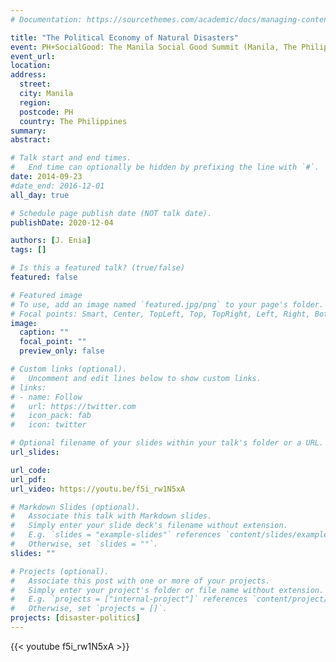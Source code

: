 ```yaml
---
# Documentation: https://sourcethemes.com/academic/docs/managing-content/

title: "The Political Economy of Natural Disasters"
event: PH+SocialGood: The Manila Social Good Summit (Manila, The Philippines)
event_url: 
location: 
address:
  street:
  city: Manila
  region:
  postcode: PH
  country: The Philippines
summary:
abstract:

# Talk start and end times.
#   End time can optionally be hidden by prefixing the line with `#`.
date: 2014-09-23
#date_end: 2016-12-01
all_day: true

# Schedule page publish date (NOT talk date).
publishDate: 2020-12-04

authors: [J. Enia]
tags: []

# Is this a featured talk? (true/false)
featured: false

# Featured image
# To use, add an image named `featured.jpg/png` to your page's folder. 
# Focal points: Smart, Center, TopLeft, Top, TopRight, Left, Right, BottomLeft, Bottom, BottomRight.
image:
  caption: ""
  focal_point: ""
  preview_only: false

# Custom links (optional).
#   Uncomment and edit lines below to show custom links.
# links:
# - name: Follow
#   url: https://twitter.com
#   icon_pack: fab
#   icon: twitter

# Optional filename of your slides within your talk's folder or a URL.
url_slides: 

url_code:
url_pdf:
url_video: https://youtu.be/f5i_rw1N5xA

# Markdown Slides (optional).
#   Associate this talk with Markdown slides.
#   Simply enter your slide deck's filename without extension.
#   E.g. `slides = "example-slides"` references `content/slides/example-slides.md`.
#   Otherwise, set `slides = ""`.
slides: ""

# Projects (optional).
#   Associate this post with one or more of your projects.
#   Simply enter your project's folder or file name without extension.
#   E.g. `projects = ["internal-project"]` references `content/project/deep-learning/index.md`.
#   Otherwise, set `projects = []`.
projects: [disaster-politics]
---
```

{{< youtube f5i_rw1N5xA >}}
